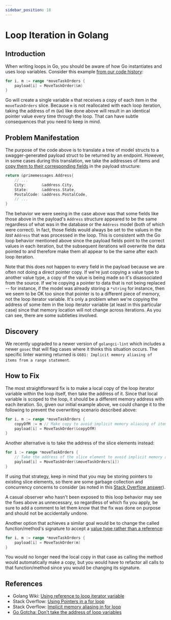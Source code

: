 ```yaml
---
sidebar_position: 18
---
```


# Loop Iteration in Golang

## Introduction

When writing loops in Go, you should be aware of how Go instantiates and uses loop variables. Consider this example
[from our code history](https://github.com/transcom/mymove/blob/b173c32688c6f1e4fedc58aaf46fd88e4afb04af/pkg/handlers/primeapi/payloads/model_to_payload.go#L55-L58):

```go
for i, m := range *moveTaskOrders {
    payload[i] = MoveTaskOrder(&m)
}
```

Go will create a single variable `m` that receives a copy of each item in the `moveTaskOrders` slice. Because `m` is
not reallocated with each loop iteration, taking the address of m (`&m`) like done above will result in an identical
pointer value every time through the loop. That can have subtle consequences that you need to keep in mind.

## Problem Manifestation

The purpose of the code above is to translate a tree of model structs to a swagger-generated payload struct to be
returned by an endpoint. However, in some cases during this translation, we take the addresses of items and
[copy them to their corresponding fields](https://github.com/transcom/mymove/blob/b173c32688c6f1e4fedc58aaf46fd88e4afb04af/pkg/handlers/primeapi/payloads/model_to_payload.go#L181-L183)
in the payload structure:

```go
return &primemessages.Address{
    // ...
    City:       &address.City,
    State:      &address.State,
    PostalCode: &address.PostalCode,
    // ...
}
```

The behavior we were seeing in the case above was that some fields like those above in the payload's `Address` structure
appeared to be the same regardless of what was in the database or the `Address` model (both of which were correct).
In fact, those fields would always be set to the values in the *last* `Address` that was processed in the loop. This is
consistent with the Go loop behavior mentioned above since the payload fields point to the correct
values in each iteration, but the subsequent iterations will overwrite the data pointed to and therefore make
them all appear to be the same after each loop iteration.

Note that this does not happen to every field in the payload because we are often not doing a direct pointer copy.
If we're just copying a value type to another value type, a copy of the value is being made so it's disassociated
from the source. If we're copying a pointer to data that is not being replaced -- for instance, if the model was
already storing a `*string` for instance, then we seem to be OK too since that pointer is to a different piece of memory, not
the loop iterator variable. It's only a problem when we're copying the address of some item in the loop
iterator variable (at least in this particular case) since that memory location will not change across iterations.
As you can see, there are some subtleties involved.

## Discovery

We recently upgraded to a newer version of `golangci-lint` which includes a newer `gosec` that will flag cases where
it thinks this situation occurs. The specific linter warning returned is `G601: Implicit memory aliasing of items
from a range statement`.

## How to Fix

The most straightforward fix is to make a local copy of the loop iterator variable within the loop itself, then
take the address of it. Since that local variable is scoped to the loop, it should be a different memory address
with each iteration. So, given our initial example above, we could change it to the following to prevent the
overwriting scenario described above:

```go
for i, m := range *moveTaskOrders {
    copyOfM := m // Make copy to avoid implicit memory aliasing of items from a range statement.
    payload[i] = MoveTaskOrder(&copyOfM)
}
```

Another alternative is to take the address of the slice elements instead:
```go
for i := range *moveTaskOrders {
    // Take the address of the slice element to avoid implicit memory aliasing of items from a range statement.
    payload[i] = MoveTaskOrder(&moveTaskOrders[i])
}
```

If using that strategy, keep in mind that you may be storing pointers to
existing slice elements, so there are some garbage collection and concurrency
concerns to consider (as noted in this [Stack Overflow
answer](https://stackoverflow.com/a/48826629)).

A casual observer who hasn't been exposed to this loop behavior may see the fixes above as unnecessary, so regardless
of which fix you apply, be sure to add a comment to let them know that the fix was done on purpose and should not
be accidentally undone.

Another option that achieves a similar goal would be to change the called function/method's signature to accept a [value type rather
than a reference](https://goinbigdata.com/golang-pass-by-pointer-vs-pass-by-value/):

```go
for i, m := range *moveTaskOrders {
    payload[i] = MoveTaskOrder(m)
}
```

You would no longer need the local copy in that case as calling the method would automatically make a copy, but
you would have to refactor all calls to that function/method since you would be changing its signature.

## References

- Golang Wiki: [Using reference to loop iterator variable](https://github.com/golang/go/wiki/CommonMistakes#using-reference-to-loop-iterator-variable)
- Stack Overflow: [Using Pointers in a for loop](https://stackoverflow.com/questions/48826460/using-pointers-in-a-for-loop)
- Stack Overflow: [Implicit memory aliasing in for loop](https://stackoverflow.com/questions/62446118/implicit-memory-aliasing-in-for-loop)
- [Go Gotcha: Don't take the address of loop variables](https://www.evanjones.ca/go-gotcha-loop-variables.html)
